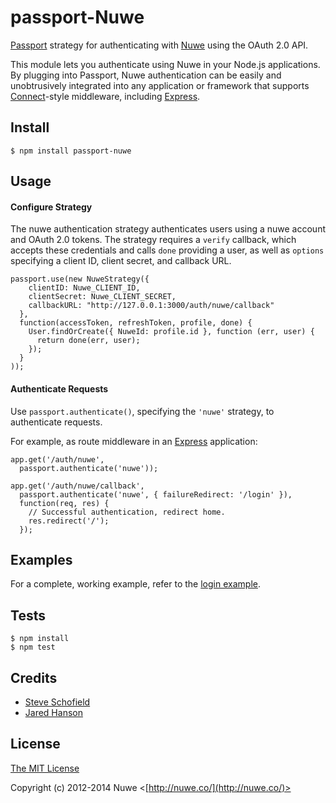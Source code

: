 # passport-Nuwe

[Passport](https://github.com/jaredhanson/passport) strategy for authenticating
with [Nuwe](http://nuwe.co/) using the OAuth 2.0 API.

This module lets you authenticate using Nuwe in your Node.js applications.  By plugging into Passport, Nuwe
authentication can be easily and unobtrusively integrated into any application or
framework that supports [Connect](http://www.senchalabs.org/connect/)-style
middleware, including [Express](http://expressjs.com/).

## Install

    $ npm install passport-nuwe

## Usage

#### Configure Strategy

The nuwe authentication strategy authenticates users using a nuwe
account and OAuth 2.0 tokens.  The strategy requires a `verify` callback, which
accepts these credentials and calls `done` providing a user, as well as
`options` specifying a client ID, client secret, and callback URL.

    passport.use(new NuweStrategy({
        clientID: Nuwe_CLIENT_ID,
        clientSecret: Nuwe_CLIENT_SECRET,
        callbackURL: "http://127.0.0.1:3000/auth/nuwe/callback"
      },
      function(accessToken, refreshToken, profile, done) {
        User.findOrCreate({ NuweId: profile.id }, function (err, user) {
          return done(err, user);
        });
      }
    ));

#### Authenticate Requests

Use `passport.authenticate()`, specifying the `'nuwe'` strategy, to
authenticate requests.

For example, as route middleware in an [Express](http://expressjs.com/)
application:

    app.get('/auth/nuwe',
      passport.authenticate('nuwe'));

    app.get('/auth/nuwe/callback', 
      passport.authenticate('nuwe', { failureRedirect: '/login' }),
      function(req, res) {
        // Successful authentication, redirect home.
        res.redirect('/');
      });

## Examples

For a complete, working example, refer to the [login example](https://github.com/nuwehq/passport-nuwe/tree/master/examples/login).

## Tests

    $ npm install
    $ npm test

## Credits

  - [Steve Schofield](http://github.com/r3trosteve)
  - [Jared Hanson](http://github.com/jaredhanson)

## License

[The MIT License](http://opensource.org/licenses/MIT)

Copyright (c) 2012-2014 Nuwe <[http://nuwe.co/](http://nuwe.co/)>
